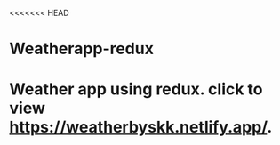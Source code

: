 <<<<<<< HEAD
# Weatherapp-redux
Weather app using redux. click to view https://weatherbyskk.netlify.app/.
=======
